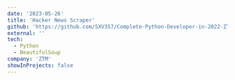 ```yaml
---
date: '2023-05-26'
title: 'Hacker News Scraper'
github: 'https://github.com/SXV357/Complete-Python-Developer-in-2022-ZTM/tree/main/Web%20Scraping'
external: ''
tech:
  - Python
  - BeautifulSoup
company: 'ZTM'
showInProjects: false
---
```

